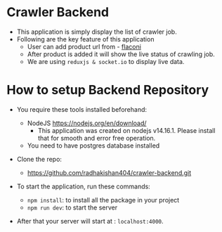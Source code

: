 # Crawler Backend

- This application is simply display the list of crawler job.
- Following are the key feature of this application
  - User can add product url from - [flaconi](https://www.flaconi.de/accessoires/flaconi/diy-geschenkverpackung/flaconi-diy-geschenkverpackung-black-edition-geschenkverpackung.html#sku=80055137-1)
  - After product is added it will show the live status of crawling job.
  - We are using `reduxjs & socket.io` to display live data.

# How to setup Backend Repository

- You require these tools installed beforehand:

  - NodeJS https://nodejs.org/en/download/
    - This application was created on nodejs v14.16.1. Please install that for smooth and error free operation.
  - You need to have postgres database installed

- Clone the repo:

  - https://github.com/radhakishan404/crawler-backend.git

- To start the application, run these commands:

  - `npm install`: to install all the package in your project
  - `npm run dev`: to start the server

- After that your server will start at : `localhost:4000`.
